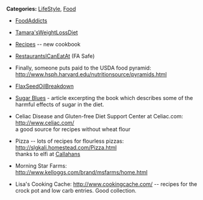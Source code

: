 <div id="wikitext">

<span class="categories"> **Categories:**
[LifeStyle](http://wiki.tamouse.org?n=Category.LifeStyle),
[Food](http://wiki.tamouse.org?n=Category.Food)</span>

<div class="vspace">

</div>

-   <span
    class="wikiword">[FoodAddicts](http://wiki.tamouse.org?n=Main.FoodAddicts?action=print)</span>
-   [Tamara'sWeightLossDiet](http://wiki.tamouse.org?n=Main.TamarasWeightLossDiet?action=print)
    <div class="vspace">

    </div>

-   [Recipes](http://wiki.tamouse.org?n=Recipes.HomePage?action=print) --
    new cookbook
-   <span
    class="wikiword">[RestaurantsICanEatAt](http://wiki.tamouse.org?n=Main.RestaurantsICanEatAt?action=print)</span>
    (FA Safe)
-   Finally, someone puts paid to the USDA food pyramid:
    <http://www.hsph.harvard.edu/nutritionsource/pyramids.html>
    <div class="vspace">

    </div>

-   <span
    class="wikiword">[FlaxSeedOilBreakdown](http://wiki.tamouse.org?n=Main.FlaxSeedOilBreakdown?action=print)</span>
    <div class="vspace">

    </div>

-   [Sugar Blues](http://www.dolfzine.com/page162.htm) - article
    excerpting the book which describes some of the harmful effects of
    sugar in the diet.
    <div class="vspace">

    </div>

-   Celiac Disease and Gluten-free Diet Support Center at Celiac.com:
    <http://www.celiac.com/>\
    a good source for recipes without wheat flour
    <div class="vspace">

    </div>

-   Pizza -- lots of recipes for flourless pizzas:
    <http://slgkali.homestead.com/Pizza.html>\
    thanks to elfi at
    [Callahans](http://wiki.tamouse.org?n=Main.Callahans?action=print)
    <div class="vspace">

    </div>

-   Morning Star Farms:
    <http://www.kelloggs.com/brand/msfarms/home.html>
    <div class="vspace">

    </div>

-   Lisa's Cooking Cache: <http://www.cookingcache.com/> -- recipes for
    the crock pot and low carb entries. Good collection.

<div class="vspace">

</div>

</div>
